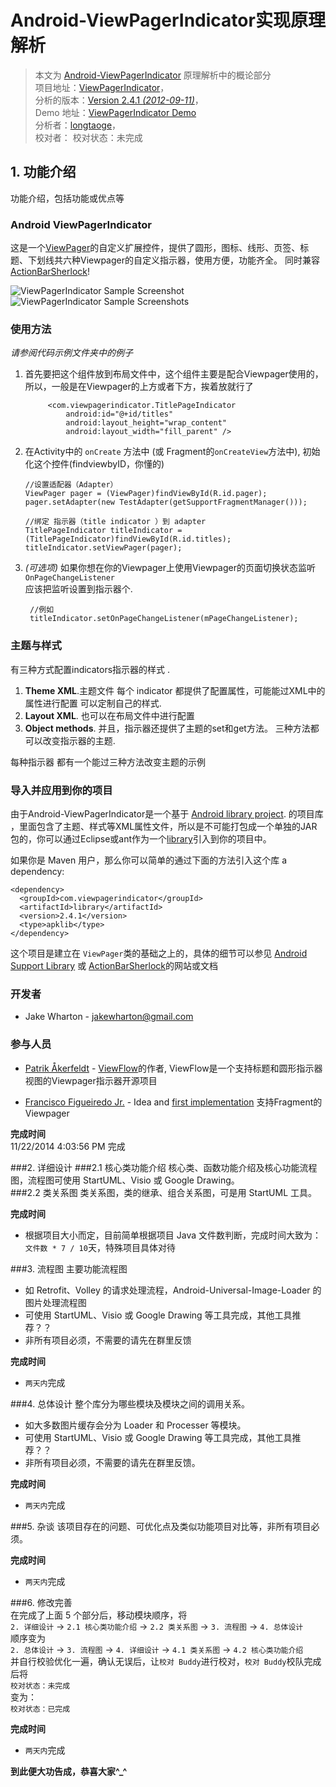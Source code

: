 Android-ViewPagerIndicator实现原理解析
====================================
> 本文为 [Android-ViewPagerIndicator](https://github.com/JakeWharton/Android-ViewPagerIndicator) 原理解析中的概论部分  
> 项目地址：[ViewPagerIndicator](https://github.com/JakeWharton/Android-ViewPagerIndicator)，  
> 分析的版本：[Version 2.4.1 *(2012-09-11)*](https://github.com/JakeWharton/Android-ViewPagerIndicator)，  
> Demo 地址：[ViewPagerIndicator Demo](https://github.com/android-cn/android-open-project-analysis/tree/master/view_pager_indicator_longtaoge/ListSamples)    
> 分析者：[longtaoge](https://github.com/longtaoge)，  
> 校对者：[](https://github.com/longtaoge) 
> 校对状态：未完成   

 

## 1. 功能介绍    ##

功能介绍，包括功能或优点等  

### Android ViewPagerIndicator ###

这是一个[ViewPager][2]的自定义扩展控件，提供了圆形，图标、线形、页签、标题、下划线共六种Viewpager的自定义指示器，使用方便，功能齐全。 同时兼容 [ActionBarSherlock][3]!

![ViewPagerIndicator Sample Screenshot][11]
![ViewPagerIndicator Sample Screenshots][9]


### 使用方法 ##

*请参阅代码示例文件夹中的例子*

   
1. 首先要把这个组件放到布局文件中，这个组件主要是配合Viewpager使用的，所以，一般是在Viewpager的上方或者下方，挨着放就行了

	        <com.viewpagerindicator.TitlePageIndicator
	            android:id="@+id/titles"
	            android:layout_height="wrap_content"
	            android:layout_width="fill_parent" />




1.   在Activity中的 `onCreate` 方法中 (或 Fragment的`onCreateView`方法中), 初始化这个控件(findviewbyID，你懂的)
    

         //设置适配器（Adapter）
         ViewPager pager = (ViewPager)findViewById(R.id.pager);
         pager.setAdapter(new TestAdapter(getSupportFragmentManager()));  

         //绑定 指示器（title indicator ）到 adapter
         TitlePageIndicator titleIndicator = (TitlePageIndicator)findViewById(R.id.titles);
         titleIndicator.setViewPager(pager);


1.  *(可选项)* 如果你想在你的Viewpager上使用Viewpager的页面切换状态监听 `OnPageChangeListener`  
     应该把监听设置到指示器个.

         //例如
         titleIndicator.setOnPageChangeListener(mPageChangeListener);



### 主题与样式 ###
有三种方式配置indicators指示器的样式 .

 1. **Theme XML**.主题文件 每个 indicator 都提供了配置属性，可能能过XML中的属性进行配置
    可以定制自己的样式.
 2. **Layout XML**. 也可以在布局文件中进行配置
 3. **Object methods**. 并且，指示器还提供了主题的set和get方法。
    三种方法都可以改变指示器的主题.


每种指示器 都有一个能过三种方法改变主题的示例


### 导入并应用到你的项目 ###

由于Android-ViewPagerIndicator是一个基于 [Android library project][7]. 的项目库
，里面包含了主题、样式等XML属性文件，所以是不可能打包成一个单独的JAR包的，你可以通过Eclipse或ant作为一个[library][8]引入到你的项目中。

如果你是 Maven 用户，那么你可以简单的通过下面的方法引入这个库
a dependency:

    <dependency>
      <groupId>com.viewpagerindicator</groupId>
      <artifactId>library</artifactId>
      <version>2.4.1</version>
      <type>apklib</type>
    </dependency>

这个项目是建立在 `ViewPager`类的基础之上的，具体的细节可以参见
[Android Support Library][2] 或 [ActionBarSherlock][3]的网站或文档




### 开发者 ###

 * Jake Wharton - <jakewharton@gmail.com>
### 参与人员 ###
 * [Patrik Åkerfeldt][1] - [ViewFlow][4]的作者, ViewFlow是一个支持标题和圆形指示器视图的Viewpager指示器开源项目
 
 * [Francisco Figueiredo Jr.][5] - Idea and [first implementation][6] 支持Fragment的Viewpager

 [1]: https://github.com/pakerfeldt
 [2]: http://developer.android.com/sdk/compatibility-library.html
 [3]: http://actionbarsherlock.com
 [4]: https://github.com/pakerfeldt/android-viewflow
 [5]: https://github.com/franciscojunior
 [6]: https://gist.github.com/1122947
 [7]: http://developer.android.com/guide/developing/projects/projects-eclipse.html
 [8]: http://developer.android.com/guide/developing/projects/projects-eclipse.html#ReferencingLibraryProject
 [9]: https://raw.github.com/JakeWharton/Android-ViewPagerIndicator/master/sample/screens.png
 [10]: https://play.google.com/store/apps/details?id=com.viewpagerindicator.sample  
 [11]: https://github.com/android-cn/android-open-project-analysis/blob/master/view_pager_indicator_longtaoge/image/ViewPagerIndicator.gif




**完成时间**  
11/22/2014 4:03:56 PM 完成  

###2. 详细设计
###2.1 核心类功能介绍
核心类、函数功能介绍及核心功能流程图，流程图可使用 StartUML、Visio 或 Google Drawing。  
###2.2 类关系图
类关系图，类的继承、组合关系图，可是用 StartUML 工具。  

**完成时间**  
- 根据项目大小而定，目前简单根据项目 Java 文件数判断，完成时间大致为：`文件数 * 7 / 10`天，特殊项目具体对待  

###3. 流程图
主要功能流程图  
- 如 Retrofit、Volley 的请求处理流程，Android-Universal-Image-Loader 的图片处理流程图  
- 可使用 StartUML、Visio 或 Google Drawing 等工具完成，其他工具推荐？？  
- 非所有项目必须，不需要的请先在群里反馈  

**完成时间**  
- `两天内`完成  

###4. 总体设计
整个库分为哪些模块及模块之间的调用关系。  
- 如大多数图片缓存会分为 Loader 和 Processer 等模块。  
- 可使用 StartUML、Visio 或 Google Drawing 等工具完成，其他工具推荐？？  
- 非所有项目必须，不需要的请先在群里反馈。  

**完成时间**  
- `两天内`完成  

###5. 杂谈
该项目存在的问题、可优化点及类似功能项目对比等，非所有项目必须。  

**完成时间**  
- `两天内`完成  

###6. 修改完善  
在完成了上面 5 个部分后，移动模块顺序，将  
`2. 详细设计` -> `2.1 核心类功能介绍` -> `2.2 类关系图` -> `3. 流程图` -> `4. 总体设计`  
顺序变为  
`2. 总体设计` -> `3. 流程图` -> `4. 详细设计` -> `4.1 类关系图` -> `4.2 核心类功能介绍`  
并自行校验优化一遍，确认无误后，让`校对 Buddy`进行校对，`校对 Buddy`校队完成后将  
`校对状态：未完成`  
变为：  
`校对状态：已完成`  

**完成时间**  
- `两天内`完成  

**到此便大功告成，恭喜大家^_^**  
